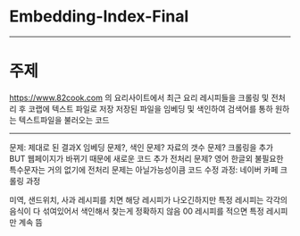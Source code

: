 # Embedding-Index-Final

* * *


# 주제 
https://www.82cook.com 의 요리사이트에서 최근 요리 레시피들을 크롤링 및 전처리 후 코랩에 텍스트 파일로 저장
저장된 파일을 임베딩 및 색인하여 검색어를 통하 원하는 텍스트파일을 불러오는 코드


* * *

문제: 제대로 된 결과X 
임베딩 문제?, 색인 문제? 
자료의 갯수 문제? 크롤링을 추가
BUT 웹페이지가 바뀌기 때문에 새로운 코드 추가 
전처리 문제? 영어 한글외 불필요한 특수문자는 거의 없기에 전처리 문제는 아닐가능성이큼 
코드 수정 과정: 네이버 카페 크롤링 과정


미역, 샌드위치, 사과 레시피를  치면 해당 레시피가 나오긴하지만 특정 레시피는  각각의 음식이 다 섞여있어서 색인해서 찾는게 정확하지 않음 
00 레시피를 적으면 특정 레시피만 계속 뜸
